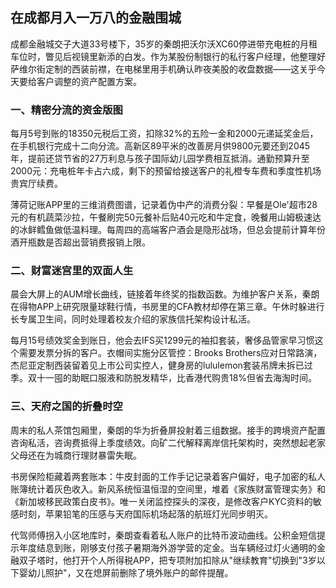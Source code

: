 ## 在成都月入一万八的金融围城
 
 成都金融城交子大道33号楼下，35岁的秦朗把沃尔沃XC60停进带充电桩的月租车位时，瞥见后视镜里新添的白发。作为某股份制银行的私行客户经理，他整理好萨维尔街定制的西装前襟，在电梯里用手机确认昨夜美股的收盘数据——这关乎今天要给客户调整的资产配置方案。
 
### 一、精密分流的资金版图
 每月5号到账的18350元税后工资，扣除32%的五险一金和2000元递延奖金后，在手机银行完成十二向分流。高新区89平米的改善房月供9800元要还到2045年，提前还贷节省的27万利息与孩子国际幼儿园学费相互抵消。通勤预算升至2000元：充电桩年卡占六成，剩下的预留给接送客户的礼橙专车费和季度性机场贵宾厅续费。
 
 薄荷记账APP里的三维消费图谱，记录着伪中产的消费分裂：早餐是Ole'超市28元的有机蔬菜沙拉，午餐刷完50元餐补后贴40元吃和牛定食，晚餐用山姆极速达的冰鲜鳕鱼做低温料理。每周四的高端客户酒会是隐形战场，但总会提前计算年份酒开瓶数是否超出营销费报销上限。
 
### 二、财富迷宫里的双面人生
 晨会大屏上的AUM增长曲线，链接着年终奖的指数函数。为维护客户关系，秦朗在得物APP上研究限量球鞋行情，书房里的CFA教材却停在第三章。午休时躲进行长专属卫生间，同时处理着校友介绍的家族信托架构设计私活。
 
 每月15号绩效奖金到账日，他会去IFS买1299元的袖扣套装，奢侈品管家早习惯这个需要发票分拆的客户。衣帽间实施分区管控：Brooks Brothers应对日常路演，杰尼亚定制西装留着见上市公司实控人，健身房的lululemon套装吊牌未拆已过季。双十一囤的助眠口服液和防脱发精华，比香港代购贵18%但省去海淘时间。
 
### 三、天府之国的折叠时空
 周末的私人茶馆包厢里，秦朗的华为折叠屏投射着三组数据。接手的跨境资产配置咨询私活，咨询费抵得上季度绩效。向矿二代解释离岸信托架构时，突然想起老家父母还在为城商行理财暴雷失眠。
 
 书房保险柜藏着两套账本：牛皮封面的工作手记记录着客户偏好，电子加密的私人账簿统计着灰色收入。新风系统恒温恒湿的空间里，堆着《家族财富管理实务》和《新加坡移民政策白皮书》。唯一关闭监控探头的深夜，是修改客户KYC资料的敏感时刻，苹果铅笔的压感与天府国际机场起落的航班灯光同步明灭。
 
 代驾师傅拐入小区地库时，秦朗查看着私人账户的比特币波动曲线。公积金短信提示年度结息到账，刚够支付孩子暑期海外游学营的定金。当车辆经过灯火通明的金融双子塔时，他打开个人所得税APP，把专项附加扣除从"继续教育"切换到"3岁以下婴幼儿照护"，又在熄屏前删除了境外账户的邮件提醒。
